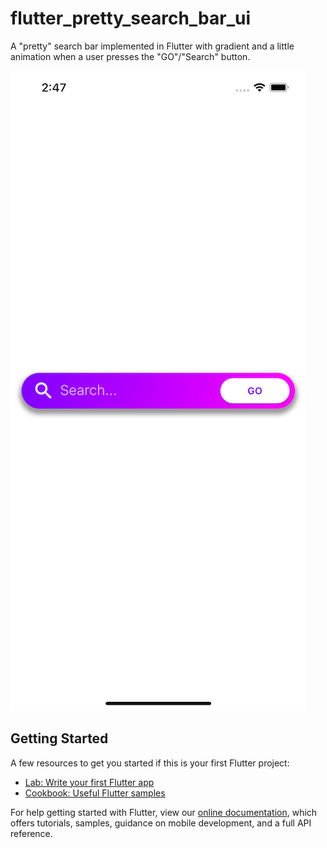 # flutter_pretty_search_bar_ui

A "pretty" search bar implemented in Flutter with gradient and a little animation when a user presses the "GO"/"Search" button.

![alt text](https://github.com/Drysen1/flutter_pretty_search_bar_UI/blob/main/screenshots/Simulator%20Screen%20Shot%20-%20iPhone%2012%20Pro%20Max%20-%202021-02-21%20at%2014.47.05.png)

## Getting Started

A few resources to get you started if this is your first Flutter project:

- [Lab: Write your first Flutter app](https://flutter.dev/docs/get-started/codelab)
- [Cookbook: Useful Flutter samples](https://flutter.dev/docs/cookbook)

For help getting started with Flutter, view our
[online documentation](https://flutter.dev/docs), which offers tutorials,
samples, guidance on mobile development, and a full API reference.
